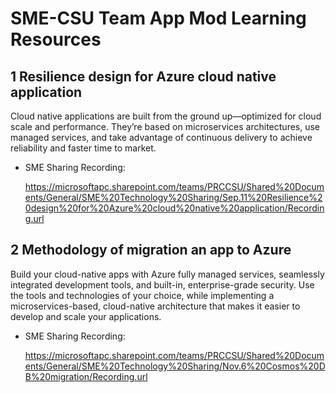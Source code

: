 # SME-CSU Team App Mod Learning Resources

## 1 Resilience design for Azure cloud native application

Cloud native applications are built from the ground up—optimized for cloud scale and performance. They’re based on microservices architectures, use managed services, and take advantage of continuous delivery to achieve reliability and faster time to market.

- SME Sharing Recording: 

  https://microsoftapc.sharepoint.com/teams/PRCCSU/Shared%20Documents/General/SME%20Technology%20Sharing/Sep.11%20Resilience%20design%20for%20Azure%20cloud%20native%20application/Recording.url

## 2 Methodology of migration an app to Azure

Build your cloud-native apps with Azure fully managed services, seamlessly integrated development tools, and built-in, enterprise-grade security. Use the tools and technologies of your choice, while implementing a microservices-based, cloud-native architecture that makes it easier to develop and scale your applications.

- SME Sharing Recording: 

  https://microsoftapc.sharepoint.com/teams/PRCCSU/Shared%20Documents/General/SME%20Technology%20Sharing/Nov.6%20Cosmos%20DB%20migration/Recording.url